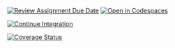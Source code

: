 [![Review Assignment Due Date](https://classroom.github.com/assets/deadline-readme-button-22041afd0340ce965d47ae6ef1cefeee28c7c493a6346c4f15d667ab976d596c.svg)](https://classroom.github.com/a/FTPDI46d)
[![Open in Codespaces](https://classroom.github.com/assets/launch-codespace-2972f46106e565e64193e422d61a12cf1da4916b45550586e14ef0a7c637dd04.svg)](https://classroom.github.com/open-in-codespaces?assignment_repo_id=18307004)

[![Continue Integration](https://github.com/ULL-ESIT-INF-DSI-2425/prct05-objects-classes-interfaces-Airam-Prieto-Gonzalez/actions/workflows/ci.yml/badge.svg)](https://github.com/ULL-ESIT-INF-DSI-2425/prct05-objects-classes-interfaces-Airam-Prieto-Gonzalez/actions/workflows/ci.yml)

[![Coverage Status](https://coveralls.io/repos/github/ULL-ESIT-INF-DSI-2425/prct05-objects-classes-interfaces-Airam-Prieto-Gonzalez/badge.svg?branch=main)](https://coveralls.io/github/ULL-ESIT-INF-DSI-2425/prct05-objects-classes-interfaces-Airam-Prieto-Gonzalez?branch=main)
